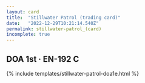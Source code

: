 ```yaml
---
layout: card
title:  "Stillwater Patrol (trading card)"
date:   "2022-12-29T10:21:14.540Z"
permalink: stillwater-patrol_(card)
incomplete: true
---
```


## DOA 1st &middot; EN-192 C

{% include templates/stillwater-patrol-doa1e.html %}
